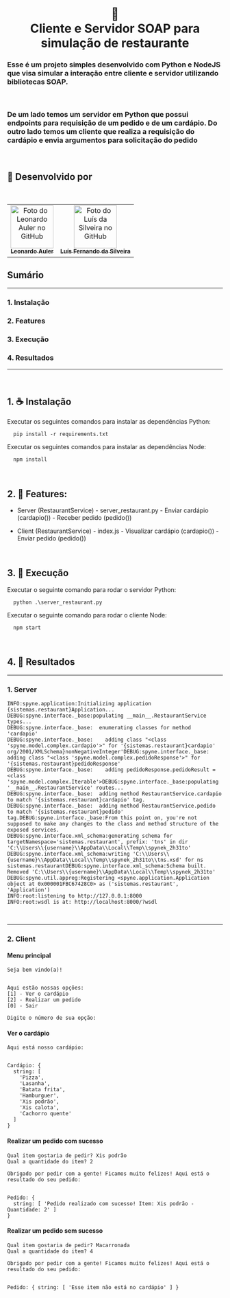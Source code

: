 <h1 align="center">
📄<br>Cliente e Servidor SOAP para simulação de restaurante
</h1>

<h3>
Esse é um projeto simples desenvolvido com Python e NodeJS que visa simular a interação entre cliente e servidor utilizando bibliotecas SOAP.
</h3>
</br>
<h3>
De um lado temos um servidor em Python que possui endpoints para requisição de um pedido e de um cardápio. Do outro lado temos um cliente que realiza a requisição do cardápio e envia argumentos para solicitação do pedido
</h3>
</br>

## 🚀 Desenvolvido por
</br>
<table align="center">
  <tr>
    <td align="center">
      <a href="#">
        <img src="https://avatars.githubusercontent.com/u/113436486?v=4" width="100px;" alt="Foto do Leonardo Auler no GitHub"/><br>
        <sub>
          <b>Leonardo Auler</b>
        </sub>
      </a>
    </td>
    <td align="center">
      <a href="#">
        <img src="https://avatars.githubusercontent.com/u/63754409?v=4" width="100px;" alt="Foto do Luís da Silveira no GitHub"/><br>
        <sub>
          <b>Luís Fernando da Silveira</b>
        </sub>
      </a>
    </td>
  </tr>
</table>

## Sumário

--- 
### 1. Instalação
### 2. Features
### 3. Execução
### 4. Resultados
---
</br>

## 1. ☕ Instalação

Executar os seguintes comandos para instalar as dependências Python:

```
  pip install -r requirements.txt
```

Executar os seguintes comandos para instalar as dependências Node:

```
  npm install
```
</br>

## 2. 🍕 Features:

- Server (RestaurantService) - server_restaurant.py
          - Enviar cardápio (cardapio())
          - Receber pedido (pedido())

- Client (RestaurantService) - index.js
          - Visualizar cardápio (cardapio())
          - Enviar pedido (pedido())

</br>

## 3. 🍜 Execução

Executar o seguinte comando para rodar o servidor Python:

```
  python .\server_restaurant.py    
```

Executar o seguinte comando para rodar o cliente Node:

```
  npm start
```
</br>

## 4. 🎉 Resultados
---
### 1. Server

````
INFO:spyne.application:Initializing application {sistemas.restaurant}Application...
DEBUG:spyne.interface._base:populating __main__.RestaurantService types...
DEBUG:spyne.interface._base:  enumerating classes for method 'cardapio'
DEBUG:spyne.interface._base:    adding class "<class 'spyne.model.complex.cardapio'>" for '{sistemas.restaurant}cardapio' 
org/2001/XMLSchema}nonNegativeInteger'DEBUG:spyne.interface._base:    adding class "<class 'spyne.model.complex.pedidoResponse'>" for '{sistemas.restaurant}pedidoResponse'
DEBUG:spyne.interface._base:    adding pedidoResponse.pedidoResult = <class 'spyne.model.complex.Iterable'>DEBUG:spyne.interface._base:populating '__main__.RestaurantService' routes...
DEBUG:spyne.interface._base:  adding method RestaurantService.cardapio to match '{sistemas.restaurant}cardapio' tag.      
DEBUG:spyne.interface._base:  adding method RestaurantService.pedido to match '{sistemas.restaurant}pedido' tag.DEBUG:spyne.interface._base:From this point on, you're not supposed to make any changes to the class and method structure of the exposed services.
DEBUG:spyne.interface.xml_schema:generating schema for targetNamespace='sistemas.restaurant', prefix: 'tns' in dir 'C:\\Users\\{username}\\AppData\\Local\\Temp\\spynek_2h31to'
DEBUG:spyne.interface.xml_schema:writing 'C:\\Users\\{username}\\AppData\\Local\\Temp\\spynek_2h31to\\tns.xsd' for ns sistemas.restaurantDEBUG:spyne.interface.xml_schema:Schema built. Removed 'C:\\Users\\{username}\\AppData\\Local\\Temp\\spynek_2h31to'
DEBUG:spyne.util.appreg:Registering <spyne.application.Application object at 0x000001FBC67428C0> as ('sistemas.restaurant', 'Application')
INFO:root:listening to http://127.0.0.1:8000
INFO:root:wsdl is at: http://localhost:8000/?wsdl
````
</br>

---

### 2. Client

#### Menu principal

````
Seja bem vindo(a)!


Aqui estão nossas opções:
[1] - Ver o cardápio
[2] - Realizar um pedido
[0] - Sair

Digite o número de sua opção:
````

#### Ver o cardápio

````
Aqui está nosso cardápio:


Cardápio: {
  string: [
    'Pizza',
    'Lasanha',
    'Batata frita',
    'Hamburguer',
    'Xis podrão',
    'Xis calota',
    'Cachorro quente'
  ]
}
````

#### Realizar um pedido com sucesso

````
Qual item gostaria de pedir? Xis podrão
Qual a quantidade do item? 2

Obrigado por pedir com a gente! Ficamos muito felizes! Aqui está o resultado do seu pedido:


Pedido: {
  string: [ 'Pedido realizado com sucesso! Item: Xis podrão - Quantidade: 2' ]
}
````

#### Realizar um pedido sem sucesso

````
Qual item gostaria de pedir? Macarronada
Qual a quantidade do item? 4

Obrigado por pedir com a gente! Ficamos muito felizes! Aqui está o resultado do seu pedido:


Pedido: { string: [ 'Esse item não está no cardápio' ] }
````
